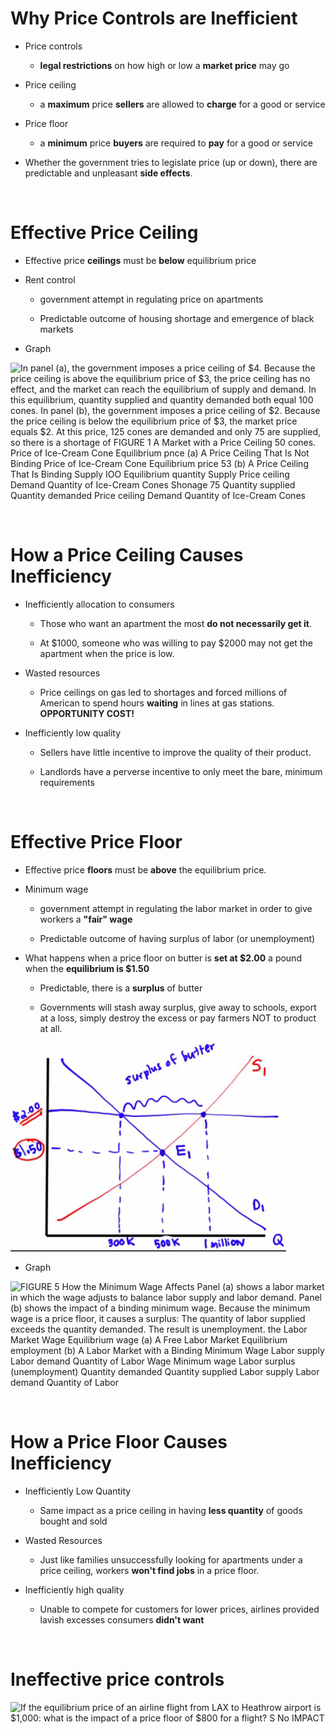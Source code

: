 # Why Price Controls are Inefficient

  -  Price controls
    
      -  **legal restrictions** on how high or low a **market price**
         may go

  -  Price ceiling
    
      -  a **maximum** price **sellers** are allowed to **charge** for
         a good or service

  -  Price floor
    
      -  a **minimum** price **buyers** are required to **pay** for a
         good or service

  -  Whether the government tries to legislate price (up or down),
     there are predictable and unpleasant **side effects**.

 

# Effective Price Ceiling

  -  Effective price **ceilings** must be **below** equilibrium price

  -  Rent control
    
      -  government attempt in regulating price on apartments
    
      -  Predictable outcome of housing shortage and emergence of black
         markets

  -  Graph

![In panel (a), the government imposes a price ceiling of $4. Because
the price ceiling is above the equilibrium price of $3, the price
ceiling has no effect, and the market can reach the equilibrium of
supply and demand. In this equilibrium, quantity supplied and quantity
demanded both equal 100 cones. In panel (b), the government imposes a
price ceiling of $2. Because the price ceiling is below the equilibrium
price of $3, the market price equals $2. At this price, 125 cones are
demanded and only 75 are supplied, so there is a shortage of FIGURE 1 A
Market with a Price Ceiling 50 cones. Price of Ice-Cream Cone
Equilibrium pnce (a) A Price Ceiling That Is Not Binding Price of
Ice-Cream Cone Equilibrium price 53 (b) A Price Ceiling That Is Binding
Supply IOO Equilibrium quantity Supply Price ceiling Demand Quantity of
Ice-Cream Cones Shonage 75 Quantity supplied Quantity demanded Price
ceiling Demand Quantity of Ice-Cream Cones ](./media/image49.png)

   

# How a Price Ceiling Causes Inefficiency

  -  Inefficiently allocation to consumers
    
      -  Those who want an apartment the most **do not necessarily get
         it**.
    
      -  At $1000, someone who was willing to pay $2000 may not get the
         apartment when the price is low.

  -  Wasted resources
    
      -  Price ceilings on gas led to shortages and forced millions of
         American to spend hours **waiting** in lines at gas stations.
         **OPPORTUNITY COST\!**

  -  Inefficiently low quality
    
      -  Sellers have little incentive to improve the quality of their
         product.
    
      -  Landlords have a perverse incentive to only meet the bare,
         minimum requirements

 

# Effective Price Floor

  -  Effective price **floors** must be **above** the equilibrium
     price.

  -  Minimum wage
    
      -  government attempt in regulating the labor market in order to
         give workers a **"fair" wage**
    
      -  Predictable outcome of having surplus of labor (or
         unemployment)

  -  What happens when a price floor on butter is **set at $2.00** a
     pound when the **equilibrium is $1.50**
    
      -  Predictable, there is a **surplus** of butter
    
      -  Governments will stash away surplus, give away to schools,
         export at a loss, simply destroy the excess or pay farmers NOT
         to product at
  all.

  ![C:\\CE5A5F25\\EA5686BB-78FF-4844-9ADF-D3586C9ED368\_files\\image050.png](./media/image50.png)

  -  Graph

![FIGURE 5 How the Minimum Wage Affects Panel (a) shows a labor market
in which the wage adjusts to balance labor supply and labor demand.
Panel (b) shows the impact of a binding minimum wage. Because the
minimum wage is a price floor, it causes a surplus: The quantity of
labor supplied exceeds the quantity demanded. The result is
unemployment. the Labor Market Wage Equilibrium wage (a) A Free Labor
Market Equilibrium employment (b) A Labor Market with a Binding Minimum
Wage Labor supply Labor demand Quantity of Labor Wage Minimum wage Labor
surplus (unemployment) Quantity demanded Quantity supplied Labor supply
Labor demand Quantity of Labor ](./media/image51.png)

 

# How a Price Floor Causes Inefficiency

  -  Inefficiently Low Quantity
    
      -  Same impact as a price ceiling in having **less quantity** of
         goods bought and sold

  -  Wasted Resources
    
      -  Just like families unsuccessfully looking for apartments under
         a price ceiling, workers **won't find jobs** in a price floor.

  -  Inefficiently high quality
    
      -  Unable to compete for customers for lower prices, airlines
         provided lavish excesses consumers **didn't want**

 

# Ineffective price controls

  ![If the equilibrium price of an airline flight from LAX to Heathrow
  airport is $1,000: what is the impact of a price floor of $800 for a
  flight? S No IMPACT ](./media/image52.png)
